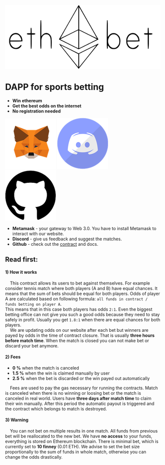 ![EthBet](images/logo.png) <br/>
# DAPP for sports betting
* **Win ethereum**
* **Get the best odds on the internet**
* **No registration needed**

[![Metamask](images/metamask.png)](https://metamask.io)
[![Discord](images/discord.png)](https://discordapp.com) &nbsp; &nbsp;
[![Github](images/github.png)](https://github.com/CryptoBets/EthBet)
* **Metamask** - your gateway to Web 3.0. You have to install Metamask to interact with our website.
* **Discord** - give us feedback and suggest the matches.
* **Github** - check out the [contract](ethbet.sol) and docs.

## Read first:
 #### 1) How it works
 &nbsp; &nbsp; This contract allows its users to bet against themselves.
 For example consider tennis match where both players (A and B) have equal chances.
 It means that the sum of bets should be equal for both players.
 Odds of player A are calculated based on following formula:
 ```all funds in contract / funds betting on player A```. <br/>
 This means that in this case both players has odds `2:1`. 
 Even the biggest betting office can not give you such a good odds because they need to stay safely in profit.
 Usually you get `1.8:1` when there are equal chances for both players. <br/>
 &nbsp; &nbsp; We are updating odds on our website after each bet but winners are payed by odds in the time of contract closure.
 That is usually **three hours before match time**. 
 When the match is closed you can not make bet or discard your bet anymore.
 
 #### 2) Fees
 * **0 %** when the match is canceled <br/>
 * **1.5 %** when the win is claimed manually by user
 * **2.5 %** when the bet is discarded or the win payed out automatically
 
 &nbsp; &nbsp; Fees are used to pay the gas necessary for running the contracts.
 Match is canceled when there is no winning or loosing bet or the match is canceled in real world. 
 Users have **three days after match time** to claim their win manually.
 After this period the automatic payout is triggered and the contract which belongs to match is destroyed.
 
 #### 3) Warning
 &nbsp; &nbsp; You can not bet on multiple results in one match. All funds from previous bet will be reallocated to the new bet.
 We have **no access** to your funds, everything is stored on Ethereum blockchain.
 There is minimal bet, which is currently set to **10 finney** (0.01 ETH).
 We advise to set the bet size proportionally to the sum of funds in whole match, otherwise you can change the odds drastically.
 
 
